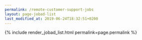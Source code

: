 ```yaml
---
permalink: /remote-customer-support-jobs
layout: page-jobad-list
last_modified_at: 2019-06-24T18:32:51+0200
---
```

{% include render_jobad_list.html permalink=page.permalink %}
